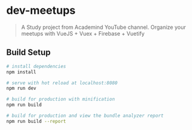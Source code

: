# dev-meetups

> A Study project from Academind YouTube channel. Organize your meetups with VueJS + Vuex + Firebase + Vuetify

## Build Setup

``` bash
# install dependencies
npm install

# serve with hot reload at localhost:8080
npm run dev

# build for production with minification
npm run build

# build for production and view the bundle analyzer report
npm run build --report
```
